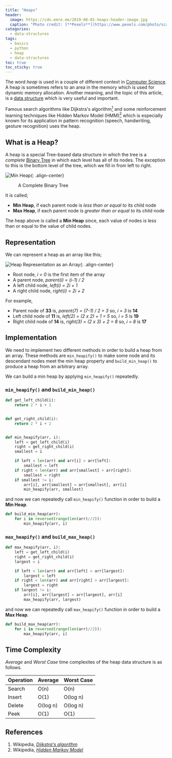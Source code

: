 ```yaml
---
title: "Heaps"
header:
  image: https://cdn.emre.me/2019-08-01-heaps-header-image.jpg
  caption: "Photo credit: [**Pexels**](https://www.pexels.com/photo/scattered-letter-blocks-1887614/)"
categories:
  - data-structures
tags:
  - basics
  - python
  - heap
  - data-structures
toc: true
toc_sticky: true
---
```


The word *heap* is used in a couple of different context in [Computer Science](https://en.wikipedia.org/wiki/Computer_science). A heap is sometimes refers to an area in the memory which is used for dynamic memory allocation. Another meaning, and the topic of this article, is a [data structure](https://emre.me/data-structures/data-structures-in-python/) which is very useful and important.

Famous search algorithms like Dijkstra's algorithm[<sup>1</sup>](#references) and some reinforcement learning techniques like Hidden Markov Model (HMM)[<sup>2</sup>](#references) which is especially known for its application in pattern recognition (speech, handwriting, gesture recognition) uses the heap.

## What is a Heap? ##

A heap is a special Tree-based data structure in which the tree is a *complete* [Binary Tree](https://emre.me/data-structures/binary-tree/) in which each level has all of its nodes. The exception to this is the bottom level of the tree, which we fill in from left to right.

![Min Heap](https://cdn.emre.me/2019-08-01-min-heap.png){: .align-center}
<figure>
  <figcaption>A Complete Binary Tree</figcaption>
</figure>

It is called;
- **Min Heap**, if each parent node is *less than or equal to* its child node
- **Max Heap**, if each parent node is *greater than or equal to* its child node

The heap above is called a **Min Heap** since, each value of nodes is less than or equal to the value of child nodes.

## Representation ##

We can represent a heap as an array like this;

![Heap Representation as an Array](https://cdn.emre.me/2019-08-01-heap-array.png){: .align-center}

- Root node, *i = 0* is the first item of the array
- A parent node, *parent(i) = (i-1) / 2*
- A left child node, *left(i) = 2i + 1*
- A right child node, *right(i) = 2i + 2*

For example, 

- Parent node of **33** is, *parent(7) = (7-1) / 2 = 3* so, *i = 3* is **14**
- Left child node of **11** is, *left(2) = (2 x 2) + 1 = 5* so, *i = 5* is **19**
- Right child node of **14** is, *right(3) = (2 x 3) + 2 = 8* so, *i = 8* is **17**

## Implementation ##

We need to implement two different methods in order to build a heap from an array. These methods are `min_heapify()` to make some node and its descendant nodes meet the min heap property and `build_min_heap()` to produce a heap from an arbitrary array.

We can build a min heap by applying `min_heapify()` repeatedly.

### `min_heapify()` and `build_min_heap()` ###

```python
def get_left_child(i):
    return 2 * i + 1


def get_right_child(i):
    return 2 * i + 2


def min_heapify(arr, i):
    left = get_left_child(i)
    right = get_right_child(i)
    smallest = i

    if left < len(arr) and arr[i] > arr[left]:
        smallest = left
    if right < len(arr) and arr[smallest] > arr[right]:
        smallest = right
    if smallest != i:
        arr[i], arr[smallest] = arr[smallest], arr[i]
        min_heapify(arr, smallest)
```

and now we can repeatedly call `min_heapify()` function in order to build a **Min Heap**.

```python
def build_min_heap(arr):
    for i in reversed(range(len(arr)//2)):
        min_heapify(arr, i)
```

### `max_heapify()` and `build_max_heap()` ###

```python
def max_heapify(arr, i):
    left = get_left_child(i)
    right = get_right_child(i)
    largest = i

    if left < len(arr) and arr[left] > arr[largest]:
        largest = left
    if right < len(arr) and arr[right] > arr[largest]:
        largest = right
    if largest != i:
        arr[i], arr[largest] = arr[largest], arr[i]
        max_heapify(arr, largest)
```

and now we can repeatedly call `max_heapify()` function in order to build a **Max Heap**.

```python
def build_max_heap(arr):
    for i in reversed(range(len(arr)//2)):
        max_heapify(arr, i)
```

## Time Complexity ##

*Average* and *Worst Case* time complexites of the heap data structure is as follows. 

| Operation | Average | Worst Case |
| --------- | ------- | ---------- |
| Search | O(n) | O(n) |
| Insert | O(1) | O(log n) |
| Delete | O(log n) | O(log n) |
| Peek | O(1) | O(1) |

## References ##

1. Wikipedia, *[Dijkstra's algorithm](https://en.wikipedia.org/wiki/Dijkstra%27s_algorithm)*
2. Wikipedia, *[Hidden Markov Model](https://en.wikipedia.org/wiki/Markov_model)*